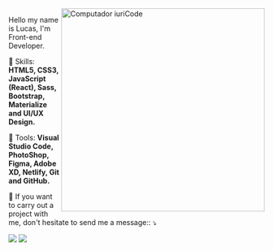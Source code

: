 
<img src="https://raw.githubusercontent.com/MicaelliMedeiros/micaellimedeiros/master/image/computer-illustration.png" min-width="400px" max-width="400px" width="400px" align="right" alt="Computador iuriCode">

<p align="left"> 
Hello my name is Lucas, I'm Front-end Developer. 
</p>

<p align="left">
  🦄 Skills: <strong>HTML5, CSS3, JavaScript (React), Sass, Bootstrap, Materialize and UI/UX Design.</strong>
</p>

<p align="left">
  💼 Tools: <strong>Visual Studio Code, PhotoShop, Figma, Adobe XD, Netlify, Git and GitHub.</strong>
</p>

<p align="left">
  💌 If you want to carry out a project with me, don't hesitate to send me a message:: ⤵️
</p>

<p align="left">
 
  <a href="https://www.linkedin.com/in/lugarcia94/" alt="Linkedin">
  <img src="https://img.shields.io/badge/-Linkedin-0e76a8?style=flat-square&logo=Linkedin&logoColor=white&link=https://www.linkedin.com/in/lugarcia94/" /></a>

  <a href="https://api.whatsapp.com/send?phone=5514996364096" alt="WhatsApp">
  <img src="https://img.shields.io/badge/-WhatsApp-25d366?style=flat-square&labelColor=25d366&logo=whatsapp&logoColor=white&link=https://api.whatsapp.com/send?phone=5514996364096"/></a>

 
</p>  
